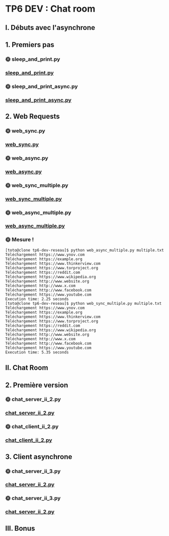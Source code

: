 # TP6 DEV : Chat room

## I. Débuts avec l'asynchrone

## 1. Premiers pas

### 🌞 sleep_and_print.py
### [sleep_and_print.py](https://github.com/thomascrecy/tp6-dev-reseau/blob/main/sleep_and_print.py)

### 🌞 sleep_and_print_async.py
### [sleep_and_print_async.py](https://github.com/thomascrecy/tp6-dev-reseau/blob/main/sleep_and_print_async.py)

## 2. Web Requests

### 🌞 web_sync.py
### [web_sync.py](https://github.com/thomascrecy/tp6-dev-reseau/blob/main/web_sync.py)

### 🌞 web_async.py
### [web_async.py](https://github.com/thomascrecy/tp6-dev-reseau/blob/main/web_async.py)

### 🌞 web_sync_multiple.py
### [web_sync_multiple.py](https://github.com/thomascrecy/tp6-dev-reseau/blob/main/web_sync_multiple.py)

### 🌞 web_async_multiple.py
### [web_async_multiple.py](https://github.com/thomascrecy/tp6-dev-reseau/blob/main/web_async_multiple.py)

### 🌞 Mesure !

```
[toto@clone tp6-dev-reseau]$ python web_async_multiple.py multiple.txt
Téléchargement https://www.ynov.com
Téléchargement https://example.org
Téléchargement https://www.thinkerview.com
Téléchargement https://www.torproject.org
Téléchargement https://reddit.com
Téléchargement https://www.wikipedia.org
Téléchargement http://www.website.org
Téléchargement http://www.x.com
Téléchargement http://www.facebook.com
Téléchargement https://www.youtube.com
Execution time: 2.25 seconds
[toto@clone tp6-dev-reseau]$ python web_sync_multiple.py multiple.txt
Téléchargement https://www.ynov.com
Téléchargement https://example.org
Téléchargement https://www.thinkerview.com
Téléchargement https://www.torproject.org
Téléchargement https://reddit.com
Téléchargement https://www.wikipedia.org
Téléchargement http://www.website.org
Téléchargement http://www.x.com
Téléchargement http://www.facebook.com
Téléchargement https://www.youtube.com
Execution time: 5.35 seconds
```

## II. Chat Room

## 2. Première version

### 🌞 chat_server_ii_2.py
### [chat_server_ii_2.py](https://github.com/thomascrecy/tp6-dev-reseau/blob/main/chat_server_ii_2.py)

### 🌞 chat_client_ii_2.py
### [chat_client_ii_2.py](https://github.com/thomascrecy/tp6-dev-reseau/blob/main/chat_client_ii_2.py)

## 3. Client asynchrone

### 🌞 chat_server_ii_3.py
### [chat_server_ii_2.py](https://github.com/thomascrecy/tp6-dev-reseau/blob/main/chat_server_ii_3.py)

### 🌞 chat_server_ii_3.py
### [chat_server_ii_2.py](https://github.com/thomascrecy/tp6-dev-reseau/blob/main/chat_server_ii_3.py)


## III. Bonus